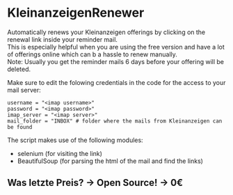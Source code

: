 # KleinanzeigenRenewer

Automatically renews your Kleinanzeigen offerings by clicking on the renewal link inside your reminder mail.\
This is especially helpful when you are using the free version and have a lot of offerings online which can b a hassle to renew manually.\
Note: Usually you get the reminder mails 6 days before your offering will be deleted.

Make sure to edit the folowing credentials in the code for the access to your mail server:
```
username = "<imap username>"
password = "<imap password>"
imap_server = "<imap server>"
mail_folder = "INBOX" # folder where the mails from Kleinanzeigen can be found
```

The script makes use of the following modules:
- selenium (for visiting the link)
- BeautifulSoup (for parsing the html of the mail and find the links)


## Was letzte Preis? -> Open Source! -> 0€
